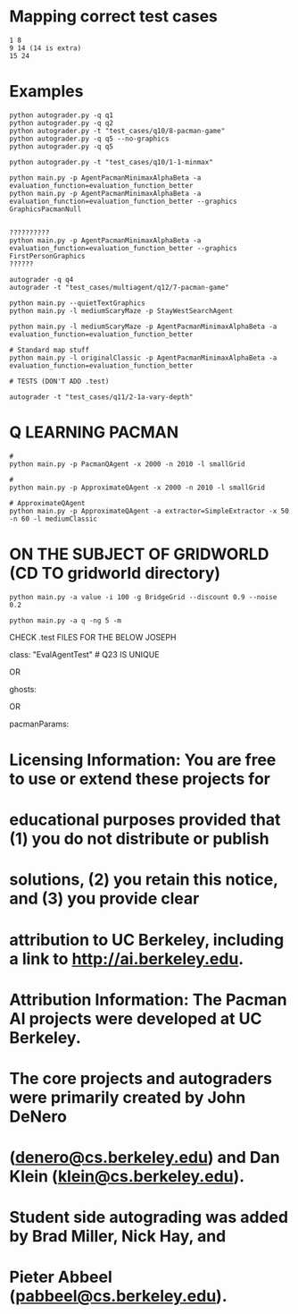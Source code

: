 
# Mapping correct test cases
    1 8
    9 14 (14 is extra)
    15 24


# Examples
        
    python autograder.py -q q1
    python autograder.py -q q2
    python autograder.py -t "test_cases/q10/8-pacman-game"
    python autograder.py -q q5 --no-graphics
    python autograder.py -q q5

    python autograder.py -t "test_cases/q10/1-1-minmax"

    python main.py -p AgentPacmanMinimaxAlphaBeta -a evaluation_function=evaluation_function_better
    python main.py -p AgentPacmanMinimaxAlphaBeta -a evaluation_function=evaluation_function_better --graphics GraphicsPacmanNull
    
    
    ??????????
    python main.py -p AgentPacmanMinimaxAlphaBeta -a evaluation_function=evaluation_function_better --graphics FirstPersonGraphics
    ??????

    autograder -q q4
    autograder -t "test_cases/multiagent/q12/7-pacman-game"

    python main.py --quietTextGraphics
    python main.py -l mediumScaryMaze -p StayWestSearchAgent
    
    python main.py -l mediumScaryMaze -p AgentPacmanMinimaxAlphaBeta -a evaluation_function=evaluation_function_better

    # Standard map stuff
    python main.py -l originalClassic -p AgentPacmanMinimaxAlphaBeta -a evaluation_function=evaluation_function_better
    
    # TESTS (DON'T ADD .test)

    autograder -t "test_cases/q11/2-1a-vary-depth"
    
# Q LEARNING PACMAN
    
    # 
    python main.py -p PacmanQAgent -x 2000 -n 2010 -l smallGrid 

    # 
    python main.py -p ApproximateQAgent -x 2000 -n 2010 -l smallGrid 

    # ApproximateQAgent
    python main.py -p ApproximateQAgent -a extractor=SimpleExtractor -x 50 -n 60 -l mediumClassic 


# ON THE SUBJECT OF GRIDWORLD (CD TO gridworld directory)

    python main.py -a value -i 100 -g BridgeGrid --discount 0.9 --noise 0.2

    python main.py -a q -ng 5 -m
    




CHECK .test FILES FOR THE BELOW JOSEPH

class: "EvalAgentTest"  # Q23 IS UNIQUE

OR

ghosts: 

OR

pacmanParams:





# Licensing Information:  You are free to use or extend these projects for
# educational purposes provided that (1) you do not distribute or publish
# solutions, (2) you retain this notice, and (3) you provide clear
# attribution to UC Berkeley, including a link to http://ai.berkeley.edu.
# 
# Attribution Information: The Pacman AI projects were developed at UC Berkeley.
# The core projects and autograders were primarily created by John DeNero
# (denero@cs.berkeley.edu) and Dan Klein (klein@cs.berkeley.edu).
# Student side autograding was added by Brad Miller, Nick Hay, and
# Pieter Abbeel (pabbeel@cs.berkeley.edu).

